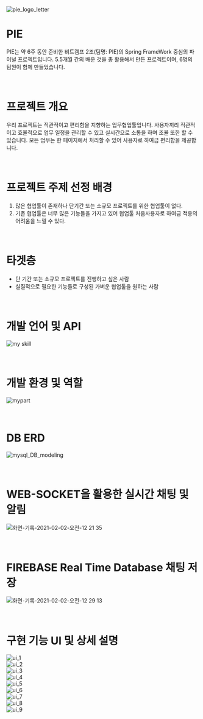 ![pie_logo_letter](https://user-images.githubusercontent.com/67107008/106469335-80218900-64e2-11eb-8d78-391fcdc5233c.png)

# PIE
PIE는 약 6주 동안 준비한 비트캠프 2조(팀명: PIE)의 Spring FrameWork 중심의 파이널 프로젝트입니다. 5.5개월 간의 배운 것을 총 활용해서 만든 프로젝트이며, 6명의 팀원이 함께 만들었습니다.
<br><br><br>
# 프로젝트 개요
우리 프로젝트는 직관적이고 편리함을 지향하는 업무협업툴입니다. 사용자끼리 직관적이고 효율적으로 업무 일정을 관리할 수 있고 실시간으로 소통을 하며 조율 또한 할 수 있습니다. 모든 업무는 한 페이지에서 처리할 수 있어 사용자로 하여금 편리함을 제공합니다.
<br><br><br>
# 프로젝트 주제 선정 배경
1. 많은 협업툴이 존재하나 단기간 또는 소규모 프로젝트를 위한 협업툴이 없다.
2. 기존 협업툴은 너무 많은 기능들을 가지고 있어 협업툴 처음사용자로 하여금 적응의 어려움을 느낄 수 있다.
<br><br><br>
# 타겟층
- 단 기간 또는 소규모 프로젝트를 진행하고 싶은 사람
- 실질적으로 필요한 기능들로 구성된 가벼운 협업툴을 원하는 사람
<br><br><br>

# 개발 언어 및 API
![my skill](https://user-images.githubusercontent.com/69758786/108467818-2afabb00-72c9-11eb-971c-570c89fe652b.jpg)
<br><br><br>

# 개발 환경 및 역할
![mypart](https://user-images.githubusercontent.com/69758786/108467823-2c2be800-72c9-11eb-95fe-74fb79f0345b.jpg)
<br><br><br>

# DB ERD
![mysql_DB_modeling](https://user-images.githubusercontent.com/69758786/108461496-241a7b00-72be-11eb-973e-77a1c1a66f15.JPG)
<br><br><br>

# WEB-SOCKET을 활용한 실시간 채팅 및 알림
![화면-기록-2021-02-02-오전-12 21 35](https://user-images.githubusercontent.com/67107008/106478847-fdea9200-64ec-11eb-9416-62d367e46995.gif)
<br><br><br>

# FIREBASE Real Time Database 채팅 저장
![화면-기록-2021-02-02-오전-12 29 13](https://user-images.githubusercontent.com/67107008/106480028-49517000-64ee-11eb-865c-5df5ec57f580.gif)
<br><br><br>

# 구현 기능 UI 및 상세 설명
![ui_1](https://user-images.githubusercontent.com/69758786/108469974-8ed2b300-72cc-11eb-9523-04814dfa4b2f.jpg)
<br>
![ui_2](https://user-images.githubusercontent.com/69758786/108470041-aca01800-72cc-11eb-9394-d0fec23fb159.jpg)
<br>
![ui_3](https://user-images.githubusercontent.com/69758786/108469981-909c7680-72cc-11eb-8c58-b8aaddb9ecaf.jpg)
<br>
![ui_4](https://user-images.githubusercontent.com/69758786/108469982-909c7680-72cc-11eb-8da8-d98a05b588bf.jpg)
<br>
![ui_5](https://user-images.githubusercontent.com/69758786/108469983-91350d00-72cc-11eb-8c91-186e9f3630bb.jpg)
<br>
![ui_6](https://user-images.githubusercontent.com/69758786/108469984-91350d00-72cc-11eb-8285-f7de2347847b.jpg)
<br>
![ui_7](https://user-images.githubusercontent.com/69758786/108469986-91cda380-72cc-11eb-9cc4-9fa35f85bdb4.jpg)
<br>
![ui_8](https://user-images.githubusercontent.com/69758786/108469989-91cda380-72cc-11eb-94f2-378d4d26f1a5.jpg)
<br>
![ui_9](https://user-images.githubusercontent.com/69758786/108469991-92663a00-72cc-11eb-99f0-147e4d7d36da.jpg)

